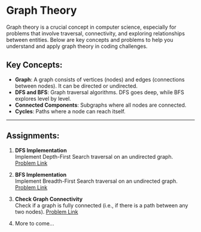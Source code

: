 # Graph Theory

Graph theory is a crucial concept in computer science, especially for problems that involve traversal, connectivity, and exploring relationships between entities. Below are key concepts and problems to help you understand and apply graph theory in coding challenges.

## Key Concepts:
- **Graph**: A graph consists of vertices (nodes) and edges (connections between nodes). It can be directed or undirected.
- **DFS and BFS**: Graph traversal algorithms. DFS goes deep, while BFS explores level by level.
- **Connected Components**: Subgraphs where all nodes are connected.
- **Cycles**: Paths where a node can reach itself.

---

## Assignments:

1. **DFS Implementation**  
   Implement Depth-First Search traversal on an undirected graph. [Problem Link](./assignment-1-dfs)

2. **BFS Implementation**  
   Implement Breadth-First Search traversal on an undirected graph. [Problem Link](./assignment-2-bfs)

3. **Check Graph Connectivity**  
   Check if a graph is fully connected (i.e., if there is a path between any two nodes). [Problem Link](./assignment-3-connectivity)

4. More to come...
